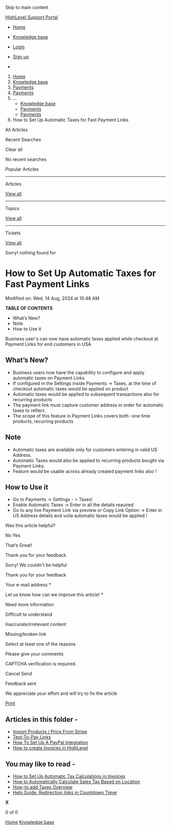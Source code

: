 Skip to main content

[ HighLevel Support Portal ](https://help.gohighlevel.com)

  * [ Home ](/support/home)
  * [ Knowledge base ](/support/solutions)

  * [Login](/support/login)
  * [Sign up](/support/signup)
  * 

  1. [Home](/support/home)
  2. [Knowledge base](/support/solutions)
  3. [Payments](/support/solutions/155000000067)
  4. [Payments](/support/solutions/folders/48000682654)
  5. ... 
     * [Knowledge base](/support/solutions)
     * [Payments](/support/solutions/155000000067)
     * [Payments](/support/solutions/folders/48000682654)
  6. How to Set Up Automatic Taxes for Fast Payment Links

All  Articles 

Recent Searches

Clear all

No recent searches

Popular Articles

* * *

Articles

[View all](/support/search/solutions)

* * *

Topics

[View all](/support/search/topics)

* * *

Tickets

[View all](/support/search/tickets)

Sorry! nothing found for   

# How to Set Up Automatic Taxes for Fast Payment Links

Modified on: Wed, 14 Aug, 2024 at 10:48 AM

**TABLE OF CONTENTS**

  * What’s New?
  * Note
  * How to Use it

Business user's can now have automatic taxes applied while checkout at Payment Links for end customers in USA

## **What’s New?**

  * Business users now have the capability to configure and apply automatic taxes on Payment Links
  * If configured in the Settings inside Payments -> Taxes, at the time of checkout automatic taxes would be applied on product
  * Automatic taxes would be applied to subsequent transactions also for recurring products
  * The payment link must capture customer address in order for automatic taxes to reflect.
  * The scope of this feature in Payment Links covers both -one time products, recurring products

## **Note**

  * Automatic taxes are available only for customers entering in valid US Address.
  * Automatic Taxes would also be applied to recurring products bought via Payment Links.
  * Feature would be usable across already created payment links also !

## **How to Use it**

  * Go to Payments -> Settings - > Taxes!
  * Enable Automatic Taxes -> Enter in all the details reauired
  * Go to any live Payment Link via preview or Copy Link Option -> Enter in US Address details and voila automatic taxes would be applied !

Was this article helpful?

No  Yes 

That’s Great!

Thank you for your feedback

Sorry! We couldn't be helpful

Thank you for your feedback

Your e-mail address *

Let us know how can we improve this article! *

Need more information 

Difficult to understand 

Inaccurate/irrelevant content 

Missing/broken link 

Select at least one of the reasons 

Please give your comments 

CAPTCHA verification is required. 

Cancel  Send 

Feedback sent

We appreciate your effort and will try to fix the article

[Print](javascript:print\(\))

## Articles in this folder -

  * [Import Products / Price From Stripe](/support/solutions/articles/48001202184-import-products-price-from-stripe)
  * [Text-To-Pay Links](/support/solutions/articles/48001202185-text-to-pay-links)
  * [How To Set Up A PayPal Integration](/support/solutions/articles/48001204158-how-to-set-up-a-paypal-integration)
  * [How to create invoices in HighLevel](/support/solutions/articles/48001208702-how-to-create-invoices-in-highlevel)

## You may like to read -

  * [How to Set Up Automatic Tax Calculations in Invoices](/support/solutions/articles/155000003107-how-to-set-up-automatic-tax-calculations-in-invoices)
  * [How to Automatically Calculate Sales Tax Based on Location](/support/solutions/articles/155000003066-how-to-automatically-calculate-sales-tax-based-on-location)
  * [How-to add Taxes Overview](/support/solutions/articles/48001224104-how-to-add-taxes-overview)
  * [Help Guide: Redirection links in Countdown Timer](/support/solutions/articles/155000003532-help-guide-redirection-links-in-countdown-timer)

**X**

0 of 0 []()

[Home](/support/home) [Knowledge base](/support/solutions)
